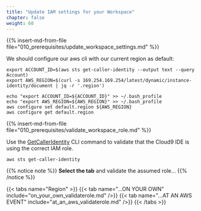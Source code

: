 ```yaml
---
title: "Update IAM settings for your Workspace"
chapter: false
weight: 60
---
```


{{% insert-md-from-file file="010_prerequisites/update_workspace_settings.md" %}}

We should configure our aws cli with our current region as default:
```
export ACCOUNT_ID=$(aws sts get-caller-identity --output text --query Account)
export AWS_REGION=$(curl -s 169.254.169.254/latest/dynamic/instance-identity/document | jq -r '.region')

echo "export ACCOUNT_ID=${ACCOUNT_ID}" >> ~/.bash_profile
echo "export AWS_REGION=${AWS_REGION}" >> ~/.bash_profile
aws configure set default.region ${AWS_REGION}
aws configure get default.region
```

{{% insert-md-from-file file="010_prerequisites/validate_workspace_role.md" %}}

Use the [GetCallerIdentity](https://docs.aws.amazon.com/cli/latest/reference/sts/get-caller-identity.html) CLI command to validate that the Cloud9 IDE is using the correct IAM role.

```
aws sts get-caller-identity

```

{{% notice note %}}
**Select the tab** and validate the assumed role…
{{% /notice %}}


{{< tabs name="Region" >}}
    {{< tab name="...ON YOUR OWN" include="on_your_own_validaterole.md" />}}
    {{< tab name="...AT AN AWS EVENT" include="at_an_aws_validaterole.md" />}}
{{< /tabs >}}

